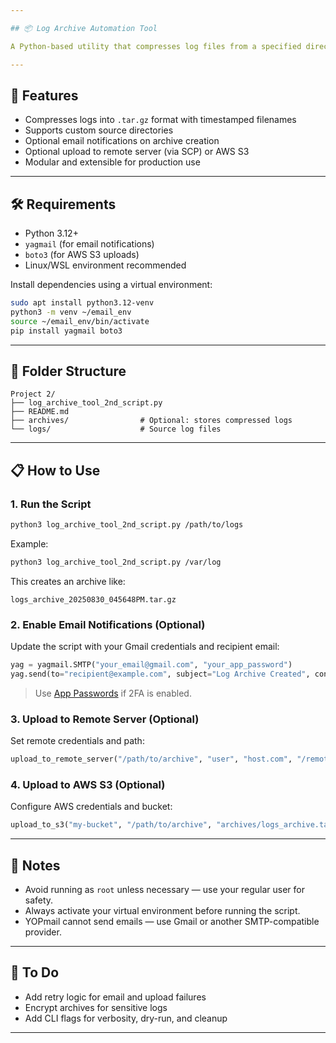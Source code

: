 ```yaml
---

## 📦 Log Archive Automation Tool 

A Python-based utility that compresses log files from a specified directory, timestamps the archive, and optionally sends email notifications or uploads the archive to a remote server or cloud storage.

---
```


## 🚀 Features

- Compresses logs into `.tar.gz` format with timestamped filenames  
- Supports custom source directories  
- Optional email notifications on archive creation  
- Optional upload to remote server (via SCP) or AWS S3  
- Modular and extensible for production use

---

## 🛠️ Requirements

- Python 3.12+
- `yagmail` (for email notifications)
- `boto3` (for AWS S3 uploads)
- Linux/WSL environment recommended

Install dependencies using a virtual environment:

```bash
sudo apt install python3.12-venv
python3 -m venv ~/email_env
source ~/email_env/bin/activate
pip install yagmail boto3
```

---

## 📂 Folder Structure

```
Project 2/
├── log_archive_tool_2nd_script.py
├── README.md
├── archives/                # Optional: stores compressed logs
└── logs/                    # Source log files
```

---

## 📋 How to Use

### 1. **Run the Script**

```bash
python3 log_archive_tool_2nd_script.py /path/to/logs
```

Example:

```bash
python3 log_archive_tool_2nd_script.py /var/log
```

This creates an archive like:

```
logs_archive_20250830_045648PM.tar.gz
```

### 2. **Enable Email Notifications (Optional)**

Update the script with your Gmail credentials and recipient email:

```python
yag = yagmail.SMTP("your_email@gmail.com", "your_app_password")
yag.send(to="recipient@example.com", subject="Log Archive Created", contents="Your archive is ready.")
```

> Use [App Passwords](https://myaccount.google.com/apppasswords) if 2FA is enabled.

### 3. **Upload to Remote Server (Optional)**

Set remote credentials and path:

```python
upload_to_remote_server("/path/to/archive", "user", "host.com", "/remote/path/")
```

### 4. **Upload to AWS S3 (Optional)**

Configure AWS credentials and bucket:

```python
upload_to_s3("my-bucket", "/path/to/archive", "archives/logs_archive.tar.gz")
```

---

## 🧠 Notes

- Avoid running as `root` unless necessary — use your regular user for safety.
- Always activate your virtual environment before running the script.
- YOPmail cannot send emails — use Gmail or another SMTP-compatible provider.

---

## 📌 To Do

- Add retry logic for email and upload failures  
- Encrypt archives for sensitive logs  
- Add CLI flags for verbosity, dry-run, and cleanup

---
